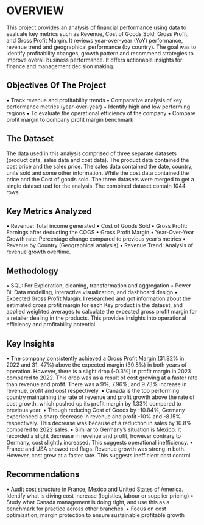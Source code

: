 # OVERVIEW
This project provides an analysis of financial performance using data to evaluate key metrics such as Revenue, Cost of Goods Sold, Gross Profit, and Gross Profit Margin. It reviews year-over-year (YoY) performance, revenue trend and geographical performance (by country). The goal was to identify profitability changes, growth pattern and recommend strategies to improve overall business performance. It offers actionable insights for finance and management decision making. 

## Objectives Of The Project
•	Track revenue and profitability trends
•	Comparative analysis of key performance metrics (year-over-year)
•	Identify high and low performing regions
•	To evaluate the operational efficiency of the company
•	Compare profit margin to company profit margin benchmark

## The Dataset
The data used in this analysis comprised of three separate datasets (product data, sales data and cost data). The product data contained the cost price and the sales price. The sales data contained the date, country, units sold and some other information. While the cost data contained the price and the Cost of goods sold. The three datasets were merged to get a single dataset usd for the analysis.  The combined dataset contain 1044 rows. 


## Key Metrics Analyzed
•	Revenue: Total income generated
•	Cost of Goods Sold
•	Gross Profit: Earnings after deducting the COGS
•	Gross Profit Margin
•	Year-Over-Year Growth rate: Percentage change compared to previous year’s metrics
•	Revenue by Country (Geographical analysis)
•	Revenue Trend: Analysis of revenue growth overtime.

## Methodology 
•	SQL: For Exploration, cleaning, transformation and aggregation
•	Power Bi: Data modelling, interactive visualization, and dashboard design
•	Expected Gross Profit Margin: I researched and got information about the estimated gross profit margin for each Key product in the dataset, and applied weighted averages to calculate the expected gross profit margin for a retailer dealing in the products. This provides insights into operational efficiency and profitability potential.

## Key Insights
•	The company consistently achieved a Gross Profit Margin (31.82% in 2022 and 31. 47%) above the expected margin (30.8%) in both years of operation. However, there is a slight drop (-0.3%) in profit margin in 2023 compared to 2022. This drop was as a result of cost growing at a faster rate than revenue and profit. There was a 9%, 7.96%, and 9.73% increase in revenue, profit and cost respectively.
•	Canada is the top performing country maintaining the rate of revenue and profit growth above the rate of cost growth, which pushed up its profit margin by 1.33% compared to previous year.
•	Though reducing Cost of Goods by -10.84%, Germany experienced a sharp decrease in revenue and profit -10% and -8.15% respectively. This decrease was because of a reduction in sales by 10.8%    compared to 2022 sales.
•	Similar to Germany’s situation is Mexico. It recorded a slight decrease in revenue and profit, however contrary to Germany, cost slightly increased. This suggests operational inefficiency.
•	France and USA showed red flags. Revenue growth was strong in both. However, cost grew at a faster rate. This suggests inefficient cost control.

## Recommendations
•	Audit cost structure in France, Mexico and United States of America. Identify what is diving cost increase (logistics, labour or supplier pricing)
•	Study what Canada management is doing right, and use this as a benchmark for practice across other branches.
•	Focus on cost optimization, margin protection to ensure sustainable profitable growth
